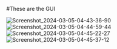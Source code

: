 #These are the GUI

![Screenshot_2024-03-05-04-43-36-90](https://github.com/Shayar-Gupta/WeatherApp_using_OpenWeatherAPI/assets/122802547/216aa15d-645d-44f7-a09b-03a4ac466bad)
![Screenshot_2024-03-05-04-44-59-44](https://github.com/Shayar-Gupta/WeatherApp_using_OpenWeatherAPI/assets/122802547/ac4e945a-5efb-4885-8f9a-611335b3cc69)
![Screenshot_2024-03-05-04-45-22-27](https://github.com/Shayar-Gupta/WeatherApp_using_OpenWeatherAPI/assets/122802547/d10bf817-7215-495e-ba27-4afc96cb0f54)
![Screenshot_2024-03-05-04-45-37-12](https://github.com/Shayar-Gupta/WeatherApp_using_OpenWeatherAPI/assets/122802547/165e0966-3415-4289-a747-45620a7e0aa6)
